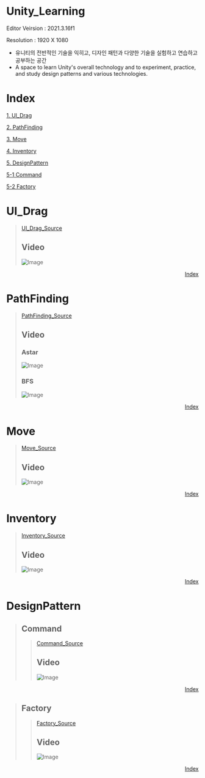 # Unity_Learning
Editor Veirsion : 2021.3.16f1

Resolution : 1920 X 1080

- 유니티의 전반적인 기술을 익히고, 디자인 패턴과 다양한 기술을 실험하고 연습하고 공부하는 공간
- A space to learn Unity's overall technology and to experiment, practice, and study design patterns and various technologies.

# Index
[1. UI_Drag](#UI_Drag)

[2. PathFinding](#PathFinding)

[3. Move](#Move)

[4. Inventory](#Inventory)

[5. DesignPattern](#DesignPattern)

[5-1 Command](#Command)

[5-2 Factory](#Factory)



# UI_Drag
> [UI_Drag_Source](https://github.com/noey-uyg/Unity_Func_Learning/tree/master/Assets/NoeyUyg/UI_Drag_Learning)
> 
> ## Video
> ![Image](https://github.com/user-attachments/assets/40847cab-7597-44a8-919c-b579dabcedc6)
<div align="right">
  
[Index](#Index)

</div>

# PathFinding
> [PathFinding_Source](https://github.com/noey-uyg/Unity_Func_Learning/tree/master/Assets/NoeyUyg/PathFinding)
> 
> ## Video
> ### Astar
> ![Image](https://github.com/user-attachments/assets/d74a6a53-3898-4341-9956-e7880fcb1e30)
> ### BFS
> ![Image](https://github.com/user-attachments/assets/cb732f94-256d-4bf2-be85-96e7996b8d5f)
<div align="right">
  
[Index](#Index)

</div>

# Move
> [Move_Source](https://github.com/noey-uyg/Unity_Func_Learning/tree/master/Assets/NoeyUyg/Move_Learning)
> 
> ## Video
> ![Image](https://github.com/user-attachments/assets/62309b04-7f0f-4d60-a0cf-eefa8af57d7b)
<div align="right">
  
[Index](#Index)

</div>

# Inventory
> [Inventory_Source](https://github.com/noey-uyg/Unity_Func_Learning/tree/master/Assets/NoeyUyg/Inventory_Learning)
> 
> ## Video
> ![Image](https://github.com/user-attachments/assets/d5181fb3-c133-41dc-b594-c64671c538db)
<div align="right">
  
[Index](#Index)

</div>

# DesignPattern
> ## Command
> > [Command_Source](https://github.com/noey-uyg/Unity_Func_Learning/tree/master/Assets/NoeyUyg/DesignPattern/Command)
>> ## Video
>> ![Image](https://github.com/user-attachments/assets/696b15f6-b137-4a5e-b772-cecdc4a99159)
<div align="right">
  
[Index](#Index)

</div>

> ## Factory
> > [Factory_Source](https://github.com/noey-uyg/Unity_Func_Learning/tree/master/Assets/NoeyUyg/DesignPattern/Factory)
> > 
>> ## Video
>> ![Image](https://github.com/user-attachments/assets/13b38184-ae40-4921-835f-ce017196f89a)
<div align="right">
  
[Index](#Index)

</div>
